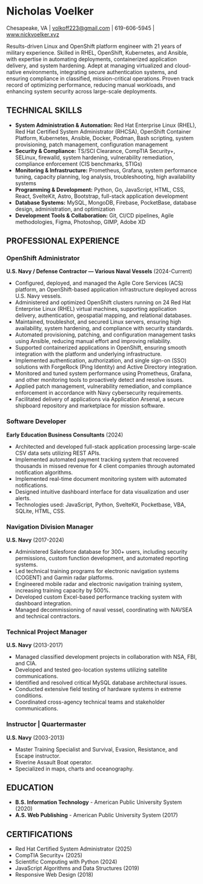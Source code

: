 # Nicholas Voelker

Chesapeake, VA | volkoff223@gmail.com | 619-606-5945 | www.nickvoelker.xyz

Results-driven Linux and OpenShift platform engineer with 21 years of military experience. Skilled in RHEL, OpenShift, Kubernetes, and Ansible, with expertise in automating deployments, containerized application delivery, and system hardening. Adept at managing virtualized and cloud-native environments, integrating secure authentication systems, and ensuring compliance in classified, mission-critical operations. Proven track record of optimizing performance, reducing manual workloads, and enhancing system security across large-scale deployments.

## TECHNICAL SKILLS

- **System Administration & Automation:** Red Hat Enterprise Linux (RHEL), Red Hat Certified System Administrator (RHCSA), OpenShift Container Platform, Kubernetes, Ansible, Docker, Podman, Bash scripting, system provisioning, patch management, configuration management
- **Security & Compliance:** TS/SCI Clearance, CompTIA Security+, SELinux, firewalld, system hardening, vulnerability remediation, compliance enforcement (CIS benchmarks, STIGs)
- **Monitoring & Infrastructure:** Prometheus, Grafana, system performance tuning, capacity planning, log analysis, troubleshooting, high availability systems
- **Programming & Development:** Python, Go, JavaScript, HTML, CSS, React, SvelteKit, Astro, Bootstrap, full-stack application development
- **Database Systems:** MySQL, MongoDB, Firebase, PocketBase, database design, administration, and optimization
- **Development Tools & Collaboration:** Git, CI/CD pipelines, Agile methodologies, Figma, Photoshop, GIMP, Adobe XD

## PROFESSIONAL EXPERIENCE

### OpenShift Administrator

**U.S. Navy / Defense Contractor — Various Naval Vessels** (2024-Current)

- Configured, deployed, and managed the Agile Core Services (ACS) platform, an OpenShift-based application infrastructure deployed across U.S. Navy vessels.
- Administered and optimized OpenShift clusters running on 24 Red Hat Enterprise Linux (RHEL) virtual machines, supporting application delivery, authentication, geospatial mapping, and relational databases.
- Maintained, troubleshot, and secured Linux servers, ensuring high availability, system hardening, and compliance with security standards.
- Automated provisioning, patching, and configuration management tasks using Ansible, reducing manual effort and improving reliability.
- Supported containerized applications in OpenShift, ensuring smooth integration with the platform and underlying infrastructure.
- Implemented authentication, authorization, and single sign-on (SSO) solutions with ForgeRock (Ping Identity) and Active Directory integration.
- Monitored and tuned system performance using Prometheus, Grafana, and other monitoring tools to proactively detect and resolve issues.
- Applied patch management, vulnerability remediation, and compliance enforcement in accordance with Navy cybersecurity requirements.
- Facilitated delivery of applications via Application Arsenal, a secure shipboard repository and marketplace for mission software.

### Software Developer

**Early Education Business Consultants** (2024)

- Architected and developed full-stack application processing large-scale CSV data sets utilizing REST APIs.
- Implemented automated payment tracking system that recovered thousands in missed revenue for 4 client companies through automated notification algorithms.
- Implemented real-time document monitoring system with automated notifications.
- Designed intuitive dashboard interface for data visualization and user alerts.
- Technologies used: JavaScript, Python, SvelteKit, Pocketbase, VBA, SQLite, HTML, CSS.

### Navigation Division Manager

**U.S. Navy** (2017-2024)

- Administered Salesforce database for 300+ users, including security permissions, custom function development, and automated reporting systems.
- Led technical training programs for electronic navigation systems (COGENT) and Garmin radar platforms.
- Engineered mobile radar and electronic navigation training system, increasing training capacity by 500%.
- Developed custom Excel-based performance tracking system with dashboard integration.
- Managed decommissioning of naval vessel, coordinating with NAVSEA and technical contractors.

### Technical Project Manager

**U.S. Navy** (2013-2017)

- Managed classified development projects in collaboration with NSA, FBI, and CIA.
- Developed and tested geo-location systems utilizing satellite communications.
- Identified and resolved critical MySQL database architectural issues.
- Conducted extensive field testing of hardware systems in extreme conditions.
- Coordinated cross-agency technical teams and stakeholder communications.

### Instructor | Quartermaster

**U.S. Navy** (2003-2013)

- Master Training Specialist and Survival, Evasion, Resistance, and Escape instructor.
- Riverine Assault Boat operator.
- Specialized in maps, charts and oceanography.

## EDUCATION

- **B.S. Information Technology** - American Public University System (2020)
- **A.S. Web Publishing** - American Public University System (2017)

## CERTIFICATIONS

- Red Hat Certified System Administrator (2025)
- CompTIA Security+ (2025)
- Scientific Computing with Python (2024)
- JavaScript Algorithms and Data Structures (2019)
- Responsive Web Design (2018)
